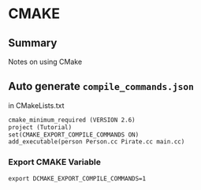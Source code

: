 # CMAKE

## Summary

Notes on using CMake

## Auto generate `compile_commands.json`

in CMakeLists.txt

```txt
cmake_minimum_required (VERSION 2.6)
project (Tutorial)
set(CMAKE_EXPORT_COMPILE_COMMANDS ON)
add_executable(person Person.cc Pirate.cc main.cc)
```

### Export CMAKE Variable

```console
export DCMAKE_EXPORT_COMPILE_COMMANDS=1
```
